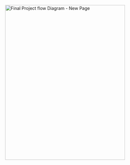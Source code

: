 <a data-flickr-embed="true"  href="https://www.flickr.com/photos/davidleedang/23576297755/in/dateposted-public/" title="Final Project flow Diagram - New Page"><img src="https://farm6.staticflickr.com/5812/23576297755_1b76475645.jpg" width="386" height="500" alt="Final Project flow Diagram - New Page"></a><script async src="//embedr.flickr.com/assets/client-code.js" charset="utf-8"></script>
